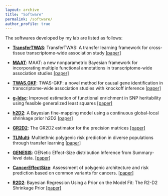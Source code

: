 ```yaml
---
layout: archive
title: "Software"
permalink: /software/
author_profile: true
---
```



The softwares developed by   my lab  are listed as follows: 

* [**TransferTWAS**](https://github.com/daoyuan-lai/TransferTWAS):  TransferTWAS: A transfer learning framework for cross-tissue transcriptome-wide association study
 [[paper]](https://www-sciencedirect-com.eproxy.lib.hku.hk/science/article/pii/S0002929725002368?dgcid=author)



* [**MAAT**](https://github.com/wanghanmath/MAAT):  MAAT: a new nonparametric Bayesian framework for incorporating multiple functional annotations in transcriptome-wide association studies
 [[paper]](https://doi.org/10.1186/s13059-025-03485-x)


* [**TWAS.GKF**](https://github.com/AnqiWang2021/TWAS.GKF):  TWAS-GKF: a novel method for causal gene identification in transcriptome-wide association studies with knockoff inference [[paper]](https://doi.org/10.1093/bioinformatics/btae502)


* [**g-ldsc**](https://github.com/xzw20046/gldsc): Improved estimation of functional enrichment in SNP heritability using feasible generalized least squares [[paper]](https://www.sciencedirect.com/science/article/pii/S2666247724000113)



* [**h2D2**](https://github.com/xiangli428/h2D2):  A Bayesian fine-mapping model using a continuous global-local shrinkage prior  h2D2 [[paper]](https://doi.org/10.1016/j.ajhg.2023.12.007)


* [**GR2D2**](https://github.com/RavenGan/GR2D2):  The GR2D2 estimator for the precision matrices   [[paper]](https://academic.oup.com/bib/advance-article-abstract/doi/10.1093/bib/bbac426/6731716)


* [**TLMulti**](https://github.com/mxxptian/TLMulti): Multiethnic polygenic risk prediction in diverse populations through transfer learning
[[paper]](https://www.frontiersin.org/articles/10.3389/fgene.2022.906965/full)



* [**GENESIS**](https://github.com/yandorazhang/GENESIS): GENetic Effect-Size distribution Inference from Summary-level data. [[paper]](https://www.nature.com/articles/s41588-018-0193-x) 

* [**CancerEffectSize**](https://github.com/yandorazhang/CancerEffectSize): Assessment of polygenic architecture and risk prediction based on common variants for cancers.  [[paper]](https://www.nature.com/articles/s41467-020-16483-3)


* [**R2D2**](https://github.com/yandorazhang/R2D2): Bayesian Regression Using a Prior on the Model Fit: The R2-D2 Shrinkage Prior
  [[paper]](https://www.tandfonline.com/doi/abs/10.1080/01621459.2020.1825449?journalCode=uasa20)